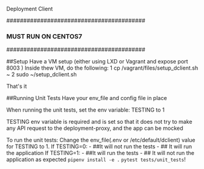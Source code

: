 Deployment Client

#########################################
###       MUST RUN ON CENTOS7         ###
#########################################

##Setup
Have a VM setup (either using LXD or Vagrant and expose port 8003 )
Inside thew VM, do the following:
1  cp /vagrant/files/setup_dclient.sh ~
2 sudo ~/setup_dclient.sh

That's it

##Running Unit Tests
Have your env_file and config file in place

When running the unit tests, set the env variable: TESTING to 1

TESTING env variable is required and is set so that it does not try to make any API request to the deployment-proxy,
and the app can be mocked

To run the unit tests:
Change the env_file(.env or /etc/default/dclient) value for TESTING to 1.
If TESTING=0:
     - ##It will not run the tests
     - ## It will run the application
If TESTING=1:
    - ##It will run the tests
    - ## It will not run the application as expected
`pipenv install -e .`
`pytest tests/unit_tests`!
